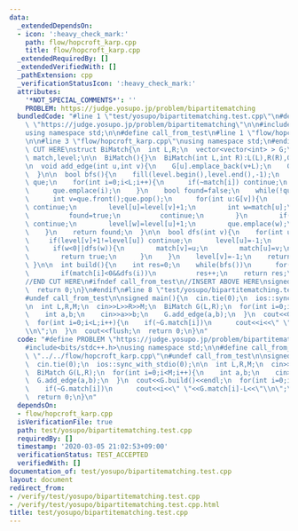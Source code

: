 ```yaml
---
data:
  _extendedDependsOn:
  - icon: ':heavy_check_mark:'
    path: flow/hopcroft_karp.cpp
    title: flow/hopcroft_karp.cpp
  _extendedRequiredBy: []
  _extendedVerifiedWith: []
  _pathExtension: cpp
  _verificationStatusIcon: ':heavy_check_mark:'
  attributes:
    '*NOT_SPECIAL_COMMENTS*': ''
    PROBLEM: https://judge.yosupo.jp/problem/bipartitematching
  bundledCode: "#line 1 \"test/yosupo/bipartitematching.test.cpp\"\n#define PROBLEM\
    \ \"https://judge.yosupo.jp/problem/bipartitematching\"\n\n#include<bits/stdc++.h>\n\
    using namespace std;\n\n#define call_from_test\n#line 1 \"flow/hopcroft_karp.cpp\"\
    \n\n#line 3 \"flow/hopcroft_karp.cpp\"\nusing namespace std;\n#endif\n//BEGIN\
    \ CUT HERE\nstruct BiMatch{\n  int L,R;\n  vector<vector<int> > G;\n  vector<int>\
    \ match,level;\n\n  BiMatch(){}\n  BiMatch(int L,int R):L(L),R(R),G(L+R),match(L+R,-1),level(L+R){}\n\
    \n  void add_edge(int u,int v){\n    G[u].emplace_back(v+L);\n    G[v+L].emplace_back(u);\n\
    \  }\n\n  bool bfs(){\n    fill(level.begin(),level.end(),-1);\n    queue<int>\
    \ que;\n    for(int i=0;i<L;i++){\n      if(~match[i]) continue;\n      level[i]=0;\n\
    \      que.emplace(i);\n    }\n    bool found=false;\n    while(!que.empty()){\n\
    \      int v=que.front();que.pop();\n      for(int u:G[v]){\n        if(~level[u])\
    \ continue;\n        level[u]=level[v]+1;\n        int w=match[u];\n        if(w==-1){\n\
    \          found=true;\n          continue;\n        }\n        if(~level[w])\
    \ continue;\n        level[w]=level[u]+1;\n        que.emplace(w);\n      }\n\
    \    }\n    return found;\n  }\n\n  bool dfs(int v){\n    for(int u:G[v]){\n \
    \     if(level[v]+1!=level[u]) continue;\n      level[u]=-1;\n      int w=match[u];\n\
    \      if(w<0||dfs(w)){\n        match[v]=u;\n        match[u]=v;\n        level[v]=-1;\n\
    \        return true;\n      }\n    }\n    level[v]=-1;\n    return false;\n \
    \ }\n\n  int build(){\n    int res=0;\n    while(bfs())\n      for(int i=0;i<L;i++)\n\
    \        if(match[i]<0&&dfs(i))\n          res++;\n    return res;\n  }\n\n};\n\
    //END CUT HERE\n#ifndef call_from_test\n//INSERT ABOVE HERE\nsigned main(){\n\
    \  return 0;\n}\n#endif\n#line 8 \"test/yosupo/bipartitematching.test.cpp\"\n\
    #undef call_from_test\n\nsigned main(){\n  cin.tie(0);\n  ios::sync_with_stdio(0);\n\
    \n  int L,R,M;\n  cin>>L>>R>>M;\n  BiMatch G(L,R);\n  for(int i=0;i<M;i++){\n\
    \    int a,b;\n    cin>>a>>b;\n    G.add_edge(a,b);\n  }\n  cout<<G.build()<<endl;\n\
    \  for(int i=0;i<L;i++){\n    if(~G.match[i])\n      cout<<i<<\" \"<<G.match[i]-L<<\"\
    \\n\";\n  }\n  cout<<flush;\n  return 0;\n}\n"
  code: "#define PROBLEM \"https://judge.yosupo.jp/problem/bipartitematching\"\n\n\
    #include<bits/stdc++.h>\nusing namespace std;\n\n#define call_from_test\n#include\
    \ \"../../flow/hopcroft_karp.cpp\"\n#undef call_from_test\n\nsigned main(){\n\
    \  cin.tie(0);\n  ios::sync_with_stdio(0);\n\n  int L,R,M;\n  cin>>L>>R>>M;\n\
    \  BiMatch G(L,R);\n  for(int i=0;i<M;i++){\n    int a,b;\n    cin>>a>>b;\n  \
    \  G.add_edge(a,b);\n  }\n  cout<<G.build()<<endl;\n  for(int i=0;i<L;i++){\n\
    \    if(~G.match[i])\n      cout<<i<<\" \"<<G.match[i]-L<<\"\\n\";\n  }\n  cout<<flush;\n\
    \  return 0;\n}\n"
  dependsOn:
  - flow/hopcroft_karp.cpp
  isVerificationFile: true
  path: test/yosupo/bipartitematching.test.cpp
  requiredBy: []
  timestamp: '2020-03-05 21:02:53+09:00'
  verificationStatus: TEST_ACCEPTED
  verifiedWith: []
documentation_of: test/yosupo/bipartitematching.test.cpp
layout: document
redirect_from:
- /verify/test/yosupo/bipartitematching.test.cpp
- /verify/test/yosupo/bipartitematching.test.cpp.html
title: test/yosupo/bipartitematching.test.cpp
---
```

